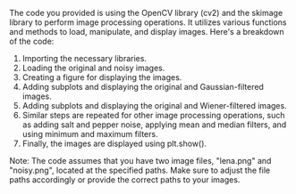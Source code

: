 The code you provided is using the OpenCV library (cv2) and the skimage library to perform image processing operations. It utilizes various functions and methods to load, manipulate, and display images. Here's a breakdown of the code:

1.	Importing the necessary libraries.
2.	Loading the original and noisy images.
3.	Creating a figure for displaying the images.
4.  Adding subplots and displaying the original and Gaussian-filtered images.
5.  Adding subplots and displaying the original and Wiener-filtered images.
6.  Similar steps are repeated for other image processing operations, such as adding salt and pepper noise, applying mean and median filters, 
    and using minimum and maximum filters.
7.	Finally, the images are displayed using plt.show().

Note: The code assumes that you have two image files, "lena.png" and "noisy.png", located at the specified paths. Make sure to adjust the file paths accordingly or provide the correct paths to your images.
